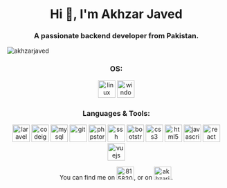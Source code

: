 <h1 align="center">Hi 👋, I'm Akhzar Javed</h1>
<h3 align="center">A passionate backend developer from Pakistan.</h3>

<p align="left"> <img src="https://github-profile-trophy.vercel.app/?username=akhzarjaved&theme=onedark&title=Commit,Issues,Followers,Repositories&margin-w=15&col=4" alt="akhzarjaved" /> </p>

<h3 align="center">OS:</h3>
<p align="center">
    <img src="https://devicons.github.io/devicon/devicon.git/icons/linux/linux-original.svg" alt="linux" width="40" height="40"/>
    <img src="https://devicons.github.io/devicon/devicon.git/icons/windows8/windows8-original.svg" alt="windows" width="40" height="40"/>
</p>

<h3 align="center">Languages & Tools:</h3>
<p align="center">
    <img src="https://devicons.github.io/devicon/devicon.git/icons/laravel/laravel-plain-wordmark.svg" alt="laravel" width="40" height="40"/>
    <img src="https://devicons.github.io/devicon/devicon.git/icons/codeigniter/codeigniter-plain-wordmark.svg" alt="codeigniter" width="40" height="40"/>
    <img src="https://devicons.github.io/devicon/devicon.git/icons/mysql/mysql-original.svg" alt="mysql" width="40" height="40"/>
    <img src="https://devicons.github.io/devicon/devicon.git/icons/git/git-original.svg" alt="git" width="40" height="40"/>
    <img src="https://devicons.github.io/devicon/devicon.git/icons/phpstorm/phpstorm-original-wordmark.svg" alt="phpstorm" width="40" height="40"/>
    <img src="https://devicons.github.io/devicon/devicon.git/icons/ssh/ssh-original-wordmark.svg" alt="ssh" width="40" height="40"/>
    <img src="https://devicons.github.io/devicon/devicon.git/icons/bootstrap/bootstrap-plain.svg" alt="bootstrap" width="40" height="40"/>
    <img src="https://devicons.github.io/devicon/devicon.git/icons/css3/css3-original-wordmark.svg" alt="css3" width="40" height="40"/>
    <img src="https://devicons.github.io/devicon/devicon.git/icons/html5/html5-original-wordmark.svg" alt="html5" width="40" height="40"/>
    <img src="https://devicons.github.io/devicon/devicon.git/icons/javascript/javascript-original.svg" alt="javascript" width="40" height="40"/>
    <img src="https://devicons.github.io/devicon/devicon.git/icons/react/react-original-wordmark.svg" alt="react" width="40" height="40"/>
    <img src="https://devicons.github.io/devicon/devicon.git/icons/vuejs/vuejs-original-wordmark.svg" alt="vuejs" width="40" height="40"/>
</p>

<p align="center">
You can find me on
<a href="https://stackoverflow.com/users/8158202" target="blank"><img src="https://cdn.jsdelivr.net/npm/simple-icons@3.0.1/icons/stackoverflow.svg" alt="8158202" height="30" width="40" /></a>,
or on
<a href="https://fb.com/akhzarjavedghauri" target="blank"><img src="https://devicons.github.io/devicon/devicon.git/icons/facebook/facebook-original.svg" alt="akhzarjavedghauri" height="30" width="40" /></a>.
</p>
